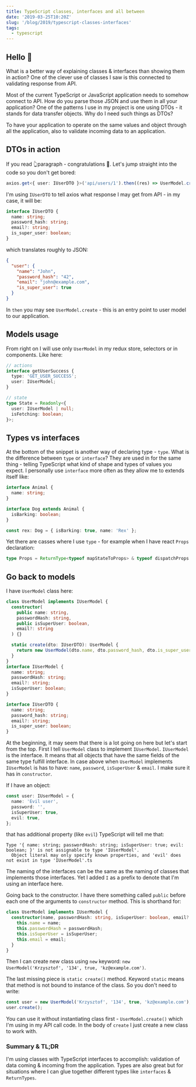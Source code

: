```yaml
---
title: TypeScript classes, interfaces and all between
date: '2019-03-25T10:20Z'
slug: '/blog/2019/typescript-classes-interfaces'
tags:
  - typescript
---
```


## Hello 👋

What is a better way of explaining classes & interfaces than showing them in action?
One of the clever use of classes I saw is this connected to validating response from API.

Most of the current TypeScript or JavaScript application needs to somehow connect to API. How do you
parse those JSON and use them in all your application? One of the patterns I use in my project
is one using DTOs - it stands for data transfer objects. Why do I need such things as DTOs?

To have your application to operate on the same values and object through all the application, also
to validate incoming data to an application.

## DTOs in action

If you read 👆paragraph - congratulations 🎉. Let's jump straight into the code so you don't get
bored:

```typescript
axios.get<{ user: IUserDTO }>('api/users/1').then((res) => UserModel.create(res.data));
```

I'm using `IUserDTO` to tell axios what response I may get from API - in my case, it will be:

```ts
interface IUserDTO {
  name: string;
  password_hash: string;
  email?: string;
  is_super_user: boolean;
}
```

which translates roughly to JSON:

```json
{
  "user": {
    "name": "John",
    "password_hash": "42",
    "email": "john@example.com",
    "is_super_user": true
  }
}
```

In `then` you may see `UserModel.create` - this is an entry point to user model to our application.

## Models usage

From right on I will use only `UserModel` in my redux store, selectors or in components. Like here:

```ts
// actions
interface getUserSuccess {
  type: 'GET_USER_SUCCESS';
  user: IUserModel;
}

// state
type State = Readonly<{
  user: IUserModel | null;
  isFetching: boolean;
}>;
```

## Types vs interfaces

At the bottom of the snippet is another way of declaring type - `type`. What is the difference between
`type` or `interface`? They are used in for the same thing - telling TypeScript what kind of shape
and types of values you expect. I personally use `interface` more often as they allow me to extends
itself like:

```ts
interface Animal {
  name: string;
}

interface Dog extends Animal {
  isBarking: boolean;
}

const rex: Dog = { isBarking: true, name: 'Rex' };
```

Yet there are casses where I use `type` - for example when I have react `Props` declaration:

```ts
type Props = ReturnType<typeof mapStateToProps> & typeof dispatchProps & OwnProps;
```

## Go back to models

I have `UserModel` class here:

```ts
class UserModel implements IUserModel {
  constructor(
    public name: string,
    passwordHash: string,
    public isSuperUser: boolean,
    email?: string
  ) {}

  static create(dto: IUserDTO): UserModel {
    return new UserModel(dto.name, dto.password_hash, dto.is_super_user, dto.email);
  }
}
interface IUserModel {
  name: string;
  passwordHash: string;
  email?: string;
  isSuperUser: boolean;
}

interface IUserDTO {
  name: string;
  password_hash: string;
  email?: string;
  is_super_user: boolean;
}
```

At the beginning, it may seem that there is a lot going on here but let's start from the top.
First I tell `UserModel` class to implement `IUserModel`. `IUserModel` is the interface. It means that all objects that have the same fields of the same type fulfill interface. In case above
when `UserModel` implements `IUserModel` is has to have: `name`, `password`, `isSuperUser` &
`email`. I make sure it has in `constructor`.

If I have an object:

```ts
const user: IUserModel = {
  name: 'Evil user',
  password: '',
  isSuperUser: true,
  evil: true,
};
```

that has additional property (like `evil`) TypeScript will tell me that:

```plain
Type '{ name: string; passwordHash: string; isSuperUser: true; evil: boolean; }' is not assignable to type 'IUserModel'.
  Object literal may only specify known properties, and 'evil' does not exist in type 'IUserModel'.ts
```

The naming of the interfaces can be the same as the naming of classes that implements those interfaces.
Yet I added `I` as a prefix to denote that I'm using an interface here.

Going back to the constructor. I have there something called `public` before each one of the arguments to `constructor` method. This is shorthand for:

```ts
class UserModel implements IUserModel {
  constructor(name, passwordHash: string, isSuperUser: boolean, email?: string) {
    this.name = name;
    this.passwordHash = passwordHash;
    this.isSuperUser = isSuperUser;
    this.email = email;
  }
}
```

Then I can create new class using `new` keyword: `new UserModel('Krzysztof', '134', true, 'kz@example.com')`.

The last missing piece is `static create()` method. Keyword `static` means that method is not
bound to instance of the class. So you don't need to write:

```ts
const user = new UserModel('Krzysztof', '134', true, 'kz@example.com');
user.create();
```

You can use it without instantiating class first - `UserModel.create()` which I'm using in my
API call code. In the body of `create` I just create a new class to work with.

### Summary & TL;DR

I'm using classes with TypeScript interfaces to accomplish: validation of data coming & incoming
from the application. Types are also great but for situations where I can glue together different types
like `interfaces` & `ReturnTypes`.

